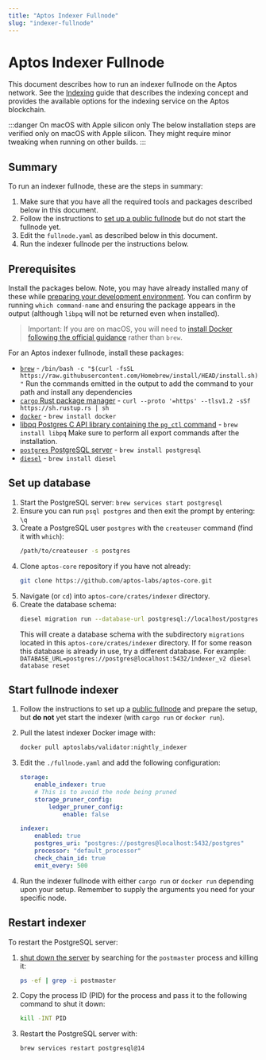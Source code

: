 ```yaml
---
title: "Aptos Indexer Fullnode"
slug: "indexer-fullnode"
---
```


# Aptos Indexer Fullnode

This document describes how to run an indexer fullnode on the Aptos network. See the [Indexing](/guides/indexing.md) guide that describes the indexing concept and provides the available options for the indexing service on the Aptos blockchain.

:::danger On macOS with Apple silicon only
The below installation steps are verified only on macOS with Apple silicon. They might require minor tweaking when running on other builds.
:::

## Summary

To run an indexer fullnode, these are the steps in summary:

1. Make sure that you have all the required tools and packages described below in this document.
1. Follow the instructions to [set up a public fullnode](full-node/fullnode-source-code-or-docker/) but do not start the fullnode yet. 
1. Edit the `fullnode.yaml` as described below in this document.
1. Run the indexer fullnode per the instructions below.

## Prerequisites

Install the packages below. Note, you may have already installed many of these while [preparing your development environment](../guides/getting-started.md#prepare-development-environment). You can confirm by running `which command-name` and ensuring the package appears in the output (although `libpq` will not be returned even when installed).

> Important: If you are on macOS, you will need to [install Docker following the official guidance](https://docs.docker.com/desktop/install/mac-install/) rather than `brew`.

For an Aptos indexer fullnode, install these packages:

  - [`brew`](https://brew.sh/) - `/bin/bash -c "$(curl -fsSL https://raw.githubusercontent.com/Homebrew/install/HEAD/install.sh)"` Run the commands emitted in the output to add the command to your path and install any dependencies
  - [`cargo` Rust package manager](https://www.rust-lang.org/tools/install) - `curl --proto '=https' --tlsv1.2 -sSf https://sh.rustup.rs | sh`
  - [`docker`](https://docs.docker.com/get-docker/) - `brew install docker`
  - [libpq Postgres C API library containing the `pg_ctl` command](https://formulae.brew.sh/formula/libpq) - `brew install libpq`
    Make sure to perform all export commands after the installation.
  -  [`postgres` PostgreSQL server](https://www.postgresql.org/) - `brew install postgresql`
  - [`diesel`](https://diesel.rs/) - `brew install diesel`

## Set up database

1. Start the PostgreSQL server: 
   `brew services start postgresql`
1. Ensure you can run `psql postgres` and then exit the prompt by entering: `\q`
1. Create a PostgreSQL user `postgres` with the `createuser` command (find it with `which`):
   ```bash
   /path/to/createuser -s postgres
   ```
1. Clone `aptos-core` repository if you have not already:
    ```bash
    git clone https://github.com/aptos-labs/aptos-core.git
    ```
1. Navigate (or `cd`) into `aptos-core/crates/indexer` directory.
1.  Create the database schema:
    ```bash
    diesel migration run --database-url postgresql://localhost/postgres
    ```
    This will create a database schema with the subdirectory `migrations` located in this `aptos-core/crates/indexer` directory. If for some reason this database is already in use, try a different database. For example: `DATABASE_URL=postgres://postgres@localhost:5432/indexer_v2 diesel database reset`

## Start fullnode indexer

1. Follow the instructions to set up a [public fullnode](full-node/fullnode-source-code-or-docker/) and prepare the setup, but **do not** yet start the indexer (with `cargo run` or `docker run`).
1. Pull the latest indexer Docker image with:
    ```bash
    docker pull aptoslabs/validator:nightly_indexer
    ```
1. Edit the `./fullnode.yaml` and add the following configuration:
    ```yaml
    storage:
        enable_indexer: true
        # This is to avoid the node being pruned
        storage_pruner_config:
            ledger_pruner_config:
                enable: false
    
    indexer:
        enabled: true
        postgres_uri: "postgres://postgres@localhost:5432/postgres"
        processor: "default_processor"
        check_chain_id: true
        emit_every: 500
    ```

1. Run the indexer fullnode with either `cargo run` or `docker run` depending upon your setup. Remember to supply the arguments you need for your specific node.

## Restart indexer

To restart the PostgreSQL server:

1. [shut down the server](https://www.postgresql.org/docs/8.1/postmaster-shutdown.html) by searching for the `postmaster` process and killing it:
    ```bash
    ps -ef | grep -i postmaster
    ```

1. Copy the process ID (PID) for the process and pass it to the following command to shut it down:
    ```bash
    kill -INT PID
    ```

1. Restart the PostgreSQL server with:
    ```bash
    brew services restart postgresql@14
    ```
